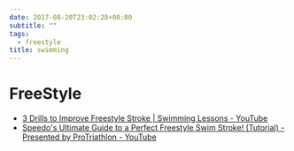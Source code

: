 ```yaml
---
date: 2017-08-20T23:02:28+08:00
subtitle: ""
tags:
  - freestyle
title: swimming
---
```


# FreeStyle

- [3 Drills to Improve Freestyle Stroke | Swimming Lessons - YouTube][@1]
- [Speedo's Ultimate Guide to a Perfect Freestyle Swim Stroke! (Tutorial) - Presented by ProTriathlon - YouTube][@2]

<!-- reference links -->

[@1]: https://www.youtube.com/watch?v=1WciZerjGoU
[@2]: https://www.youtube.com/watch?v=4E9O2Iz4WwE
